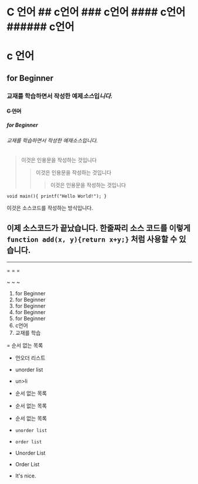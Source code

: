 # C 언어 ## c언어 ### c언어 #### c언어 ###### c언어

# c 언어

## for Beginner 

### 교재를 **학습**하면서 작성한 __예제__*소스*입***니다.***

#### ~~C 언어~~

##### for Beginner

###### 교재를 학습하면서 작성한 예재소스입니다.
> 이것은 인용문을 작성하는 것입니다
>> 이것은 인용문을 작성하는 것입니다
>>> 이것은 인용문을 작성하는 것입니다

`void main(){
printf("Hello World!");
}
`

이것은 소스코드를 작성하는 방식입니다.


이제 소스코드가 끝났습니다.
한줄짜리 소스 코드를 이렇게 `function add(x, y){return x+y;}` 처럼 사용할 수 있습니다.
-----

- - -

= = =

~ ~ ~

1. for Beginner
2. for Beginner
3. for Beginner
4. for Beginner
8. for Beginner
7. c언어
9. 교재를 학습


= 순서 없는 목록
- 언오더 리스트
- unorder list
- un>li


- 순서 없는 목록
-   순서 없는 목록
-   순서 없는 목록
-     unorder list
-     order list
-   Unorder List
-   Order List
- It's nice.


